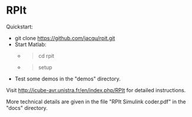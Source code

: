 # RPIt

Quickstart:
* git clone https://github.com/jacqu/rpit.git
* Start Matlab:
  * > cd rpit
  * > setup
* Test some demos in the "demos" directory.

Visit http://icube-avr.unistra.fr/en/index.php/RPIt for detailed instructions.

More technical details are given in the file "RPIt Simulink coder.pdf" in the "docs" directory.
